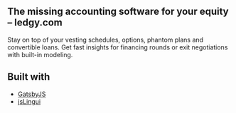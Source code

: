 ## The missing accounting software for your equity – ledgy.com
Stay on top of your vesting schedules, options, phantom plans and convertible loans.
Get fast insights for financing rounds or exit negotiations with built-in modeling.

## Built with
* [GatsbyJS](https://github.com/gatsbyjs/gatsby)
* [jsLingui](https://github.com/lingui/js-lingui)
